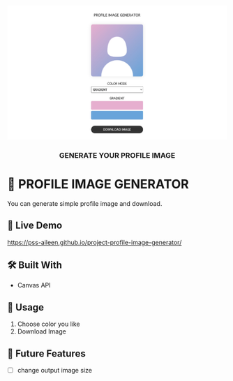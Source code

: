 <div align="center">
<img src="readme/image.jpg" alt="image" width="640"  height="auto" />
<h3>GENERATE YOUR PROFILE IMAGE</h3>
</div>

# 📖 PROFILE IMAGE GENERATOR

You can generate simple profile image and download.

## 🚀 Live Demo

https://pss-aileen.github.io/project-profile-image-generator/

## 🛠 Built With

- Canvas API

## 📕 Usage

1. Choose color you like
2. Download Image

## 🔭 Future Features
- [ ] change output image size

